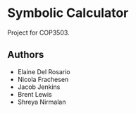 # Symbolic Calculator
Project for COP3503.

## Authors
- Elaine Del Rosario
- Nicola Frachesen
- Jacob Jenkins
- Brent Lewis
- Shreya Nirmalan
